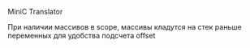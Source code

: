 MiniC Translator

При наличии массивов в scope, массивы кладутся на стек раньше переменных для удобства подсчета offset 